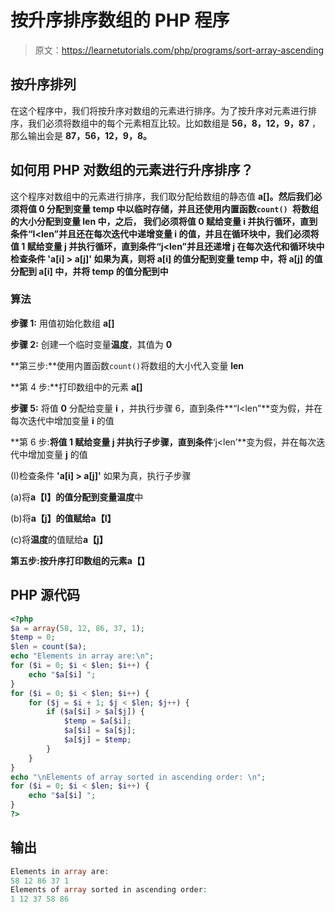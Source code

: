 # 按升序排序数组的 PHP 程序

> 原文：<https://learnetutorials.com/php/programs/sort-array-ascending>

## 按升序排列

在这个程序中，我们将按升序对数组的元素进行排序。为了按升序对元素进行排序，我们必须将数组中的每个元素相互比较。比如数组是 **56，8，12，9，87** ，那么输出会是 **87，56，12，9，8。**

## 如何用 PHP 对数组的元素进行升序排序？

这个程序对数组中的元素进行排序，我们取分配给数组的静态值 **a[]。**然后我们必须将值 **0** 分配到变量 temp 中以临时存储，并且还使用内置函数`count() `将数组的大小分配到变量 **len** 中，之后， 我们必须将值 **0** 赋给变量 **i** 并执行循环，直到条件**“I<len”**并且还在每次迭代中递增变量 **i** 的值，并且在循环块中，我们必须将值 **1** 赋给变量 **j** 并执行循环，直到条件**“j<len”**并且还递增 **j** 在每次迭代和循环块中检查条件 **'a[i] > a[j]'** 如果为真，则将 **a[i]** 的值分配到变量 **temp** 中，将 **a[j]** 的值分配到 **a[i]** 中，并将 **temp** 的值分配到**中**

### 算法

**步骤 1:** 用值初始化数组 **a[]**

**步骤 2:** 创建一个临时变量**温度**，其值为 **0**

**第三步:**使用内置函数`count()`将数组的大小代入变量 **len**

**第 4 步:**打印数组中的元素 **a[]**

**步骤 5:** 将值 **0** 分配给变量 **i** ，并执行步骤 6，直到条件**“I<len”**变为假，并在每次迭代中增加变量 **i** 的值

**第 6 步:**将值 **1** 赋给变量 **j** 并执行子步骤，直到条件**‘j<len’**变为假，并在每次迭代中增加变量 **j** 的值

(I)检查条件 **'a[i] > a[j]'** 如果为真，执行子步骤

(a)将**a【I】**的值分配到变量**温度**中

(b)将**a【j】**的值赋给**a【I】**

(c)将**温度**的值赋给**a【j】**

**第五步:**按升序打印数组的元素**a【】**

## PHP 源代码

```php
<?php
$a = array(58, 12, 86, 37, 1);
$temp = 0;
$len = count($a);
echo "Elements in array are:\n";
for ($i = 0; $i < $len; $i++) {
    echo "$a[$i] ";
}
for ($i = 0; $i < $len; $i++) {
    for ($j = $i + 1; $j < $len; $j++) {
        if ($a[$i] > $a[$j]) {
            $temp = $a[$i];
            $a[$i] = $a[$j];
            $a[$j] = $temp;
        }
    }
}
echo "\nElements of array sorted in ascending order: \n";
for ($i = 0; $i < $len; $i++) {
    echo "$a[$i] ";
}
?>

```

## 输出

```php
Elements in array are:
58 12 86 37 1
Elements of array sorted in ascending order:
1 12 37 58 86
```